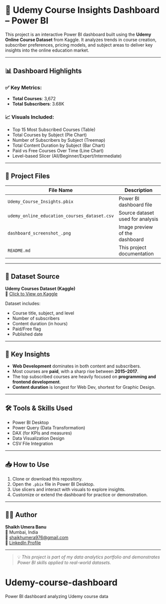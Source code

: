 # 📘 Udemy Course Insights Dashboard – Power BI

This project is an interactive Power BI dashboard built using the **Udemy Online Course Dataset** from Kaggle. It analyzes trends in course creation, subscriber preferences, pricing models, and subject areas to deliver key insights into the online education market.

---

## 📊 Dashboard Highlights

### ✅ Key Metrics:
- **Total Courses**: 3,672
- **Total Subscribers**: 3.68K

### 📈 Visuals Included:
- Top 15 Most Subscribed Courses (Table)
- Total Courses by Subject (Pie Chart)
- Number of Subscribers by Subject (Treemap)
- Total Content Duration by Subject (Bar Chart)
- Paid vs Free Courses Over Time (Line Chart)
- Level-based Slicer (All/Beginner/Expert/Intermediate)

---

## 📂 Project Files

| File Name                                            | Description                            |
|------------------------------------------------------|----------------------------------------|
| `Udemy_Course_Insights.pbix`                         | Power BI dashboard file                |
| `udemy_online_education_courses_dataset.csv`         | Source dataset used for analysis       |
| `dashboard_screenshot_.png`                          | Image preview of the dashboard         |
| `README.md`                                          | This project documentation             |

---

## 📌 Dataset Source

**Udemy Courses Dataset (Kaggle)**  
📎 [Click to View on Kaggle](https://www.kaggle.com/datasets/yusufdelikkaya/udemy-courses-dataset)

Dataset includes:
- Course title, subject, and level
- Number of subscribers
- Content duration (in hours)
- Paid/Free flag
- Published date

---

## 🧠 Key Insights

- **Web Development** dominates in both content and subscribers.
- Most courses are **paid**, with a sharp rise between **2015–2017**.
- The top subscribed courses are heavily focused on **programming and frontend development**.
- **Content duration** is longest for Web Dev, shortest for Graphic Design.

---

## 🛠 Tools & Skills Used

- Power BI Desktop
- Power Query (Data Transformation)
- DAX (for KPIs and measures)
- Data Visualization Design
- CSV File Integration

---

## 📥 How to Use

1. Clone or download this repository.
2. Open the `.pbix` file in Power BI Desktop.
3. Use slicers and interact with visuals to explore insights.
4. Customize or extend the dashboard for practice or demonstration.

---

## 🙋‍♀️ Author

**Shaikh Umera Banu**  
📍 Mumbai, India  
📧 shaikhumera976@gmail.com  
🔗 [LinkedIn Profile](https://linkedin.com/in/shaikhumera)

---

> 💡 *This project is part of my data analytics portfolio and demonstrates Power BI skills applied to real-world datasets.*

# Udemy-course-dashboard
Power BI dashboard analyzing Udemy course data
